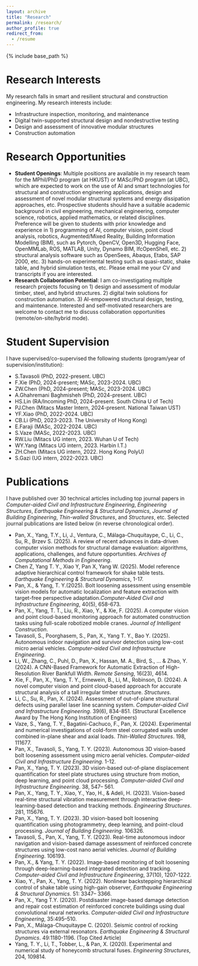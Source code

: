```yaml
---
layout: archive
title: "Research"
permalink: /research/
author_profile: true
redirect_from:
  - /resume
---
```


{% include base_path %}

Research Interests
======
My research falls in smart and resilient structural and construction engineering. My research interests include:
* Infrastructure inspection, monitoring, and maintenance
* Digital twin-supported structural design and nondestructive testing
* Design and assessment of innovative modular structures
* Construction automation

Research Opportunities
======
* __Student Openings__: Multiple positions are available in my research team for the MPhil/PhD program (at HKUST) or MASc/PhD program (at UBC), which are expected to work on the use of AI and smart technologies for structural and construction engineering applications, design and assessment of novel modular structural systems and energy dissipation approaches, etc. Prospective students should have a suitable academic background in civil engineering, mechanical engineering, computer science, robotics, applied mathematics, or related disciplines. Preference will be given to students with prior knowledge and experience in 1) programming of AI, computer vision, point cloud analysis, robotics, Augmented/Mixed Reality, Building Information Modelling (BIM), such as Pytorch, OpenCV, Open3D, Hugging Face, OpenMMLab, ROS, MATLAB, Unity, Dynamo BIM, IfcOpenShell, etc. 2) structural analysis software such as OpenSees, Abaqus, Etabs, SAP 2000, etc. 3) hands-on experimental testing such as quasi-static, shake table, and hybrid simulation tests, etc. Please email me your CV and transcripts if you are interested.
* __Research Collaboration Potential__: I am co-investigating multiple research projects focusing on 1) design and assessment of modular timber, steel, and hybrid structures. 2) digital twin solutions for construction automation. 3) AI-empowered structural design, testing, and maintenance.  Interested and self-motivated researchers are welcome to contact me to discuss collaboration opportunities (remote/on-site/hybrid mode).

Student Supervision
======
I have supervised/co-supervised the following students (program/year of supervision/institution):
* S.Tavasoli (PhD, 2022-present. UBC)
* F.Xie (PhD, 2024-present; MASc, 2023-2024. UBC)
* ZW.Chen (PhD, 2024-present; MASc, 2023-2024. UBC)
* A.Ghahremani Baghmisheh (PhD, 2024-present. UBC)
* HS.Lin (RA/Incoming PhD, 2024-present. South China U of Tech)
* PJ.Chen (Mitacs Master Intern, 2024-present. National Taiwan UST)
* YF.Xiao (PhD, 2022-2024. UBC)
* CB.Li (PhD, 2023-2023. The University of Hong Kong)
* E.Faraji (MASc, 2022-2024. UBC)
* S.Vaze (MASc, 2022-2023. UBC)
* RW.Liu (Mitacs UG intern, 2023. Wuhan U of Tech)
* WY.Yang (Mitacs UG intern, 2023. Harbin I.T.)
* ZH.Chen (Mitacs UG intern, 2022. Hong Kong PolyU)
* S.Gazi (UG intern, 2022-2023. UBC)


Publications
======
I have published over 30 technical articles including top journal papers in *Computer-aided Civil and Infrastructure Engineering*, *Engineering Structures*, *Earthquake Engineering & Structural Dynamics*, *Journal of Building Engineering*, *Thin-walled Structures*, and *Structures*, etc. Selected journal publications are listed below (in reverse chronological order).
* Pan, X., Yang, T.Y., Li, J., Ventura, C., Málaga-Chuquitaype, C., Li, C., Su, R., Brzev S. (2025). A review of recent advances in data-driven computer vision methods for structural damage evaluation: algorithms, applications, challenges, and future opportunities. *Archives of Computational Methods in Engineering*.
* Chen Z, Yang T. Y., Xiao Y, Pan X, Yang W. (2025). Model reference adaptive hierarchical control framework for shake table tests. *Earthquake Engineering & Structural Dynamics*, 1-17.
* Pan, X., & Yang, T. Y.(2025). Bolt loosening assessment using ensemble vision models for automatic localization and feature extraction with target-free perspective adaptation.*Computer-Aided Civil and Infrastructure Engineering*, 40(5), 658-673.
* Pan, X., Yang, T. T., Liu, R., Xiao, Y., & Xie, F. (2025). A computer vision and point cloud-based monitoring approach for automated construction tasks using full-scale robotized mobile cranes. *Journal of Intelligent Construction*.
* Tavasoli, S., Poorghasem, S., Pan, X., Yang T. Y., Bao Y. (2025). Autonomous indoor navigation and survivor detection using low-cost micro aerial vehicles. *Computer-aided Civil and Infrastructure Engineering*.
* Li, W., Zhang, C., Puhl, D., Pan, X., Hassan, M. A., Bird, S., ... & Zhao, Y. (2024). A CNN-Based Framework for Automatic Extraction of High-Resolution River Bankfull Width. *Remote Sensing*, 16(23), 4614.
* Xie, F., Pan, X., Yang, T. Y., Ernewein, B., Li, M., Robinson, D. (2024). A novel computer vision and point cloud-based approach for accurate structural analysis of a tall irregular timber structure. *Structures*.
* Li, C., Su, R., Pan, X. (2024). Assessment of out-of-plane structural defects using parallel laser line scanning system. *Computer-aided Civil and Infrastructure Engineering*. 39(6), 834-851. (Structural Excellence Award by The Hong Kong Institution of Engineers)
* Vaze, S., Yang, T. Y., Bagatini-Cachuco, F., Pan, X. (2024). Experimental and numerical investigations of cold-form steel corrugated walls under combined in-plane shear and axial loads. *Thin-Walled Structures*. 198, 111677.
* Pan, X., Tavasoli, S., Yang, T. Y. (2023). Autonomous 3D vision-based bolt loosening assessment using micro aerial vehicles. *Computer-aided Civil and Infrastructure Engineering*. 1-12.
* Pan, X., Yang, T. Y. (2023). 3D vision-based out-of-plane displacement quantification for steel plate structures using structure from motion, deep learning, and point cloud processing. *Computer-aided Civil and Infrastructure Engineering*. 38, 547– 561.
* Pan, X., Yang, T. Y., Xiao, Y., Yao, H., & Adeli, H. (2023). Vision-based real-time structural vibration measurement through interactive deep-learning-based detection and tracking methods. *Engineering Structures*. 281, 115676.
* Pan, X., Yang, T. Y. (2023). 3D vision-based bolt loosening quantification using photogrammetry, deep learning, and point-cloud processing. *Journal of Building Engineering*. 106326.
* Tavasoli, S., Pan, X., Yang, T. Y. (2023). Real-time autonomous indoor navigation and vision-based damage assessment of reinforced concrete structures using low-cost nano aerial vehicles. *Journal of Building Engineering*. 106193.
* Pan, X., & Yang, T. Y. (2022). Image-based monitoring of bolt loosening through deep-learning-based integrated detection and tracking. *Computer-aided Civil and Infrastructure Engineering*, 37(10), 1207-1222.
* Xiao, Y., Pan, X., Yang, T. Y. (2022). Nonlinear backstepping hierarchical control of shake table using high-gain observer, *Earthquake Engineering & Structural Dynamics*. 51: 3347– 3366.
* Pan, X., Yang T.Y. (2020). Postdisaster image-based damage detection and repair cost estimation of reinforced concrete buildings using dual convolutional neural networks. *Computer-aided Civil and Infrastructure Engineering*, 35:495–510.
* Pan, X., Málaga-Chuquitaype C. (2020). Seismic control of rocking structures via external resonators. *Earthquake Engineering & Structural Dynamics*. 49:1180-1196. (Top Cited Article)
* Yang, T. Y., Li, T., Tobber, L., & Pan, X. (2020). Experimental and numerical study of honeycomb structural fuses. *Engineering Structures*, 204, 109814.
